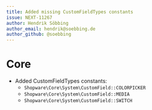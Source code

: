 ```yaml
---
title: Added missing CustomFieldTypes constants 
issue: NEXT-11267
author: Hendrik Söbbing
author_email: hendrik@soebbing.de
author_github: @soebbing
---
```

# Core
* Added CustomFieldTypes constants:
    - `Shopware\Core\System\CustomField::COLORPICKER`
    - `Shopware\Core\System\CustomField::MEDIA`
    - `Shopware\Core\System\CustomField::SWITCH`
